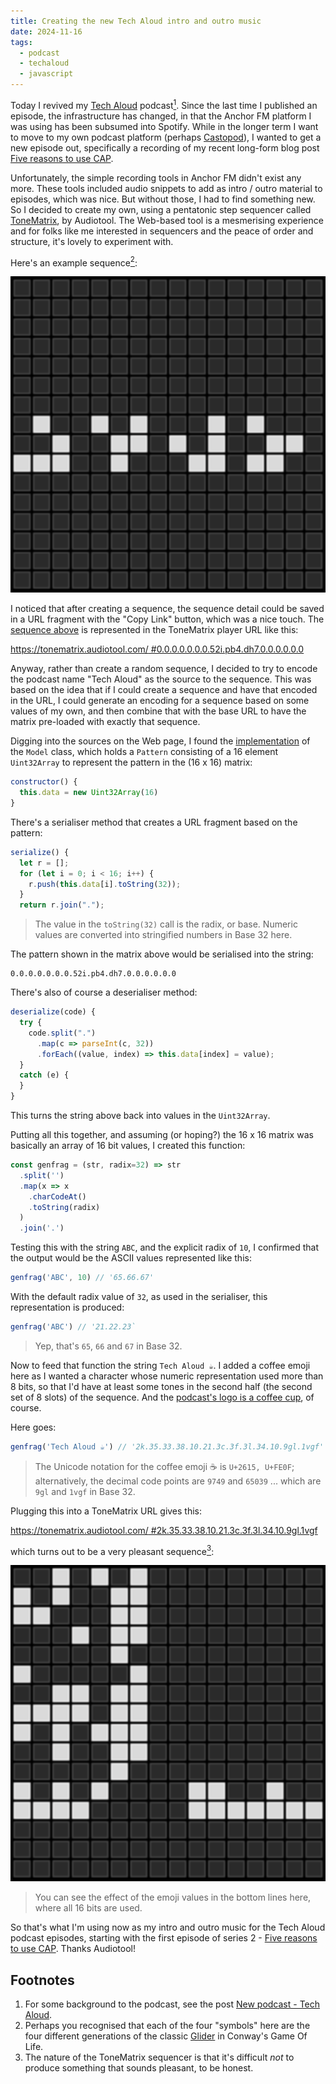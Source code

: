 ```yaml
---
title: Creating the new Tech Aloud intro and outro music
date: 2024-11-16
tags:
  - podcast
  - techaloud
  - javascript
---
```

Today I revived my [Tech Aloud][1] podcast[<sup>1</sup>](#footnotes). Since the last time I published an episode, the infrastructure has changed, in that the Anchor FM platform I was using has been subsumed into Spotify. While in the longer term I want to move to my own podcast platform (perhaps [Castopod][3]), I wanted to get a new episode out, specifically a recording of my recent long-form blog post [Five reasons to use CAP][9].

Unfortunately, the simple recording tools in Anchor FM didn't exist any more. These tools included audio snippets to add as intro / outro material to episodes, which was nice. But without those, I had to find something new. So I decided to create my own, using a pentatonic step sequencer called [ToneMatrix][4], by Audiotool. The Web-based tool is a mesmerising experience and for folks like me interested in sequencers and the peace of order and structure, it's lovely to experiment with.

Here's an example sequence[<sup>2</sup>](#footnotes):

![A ToneMatrix 16x16 grid with a sequence encoded](/images/2024/11/tonematrix-glider.png)

I noticed that after creating a sequence, the sequence detail could be saved in a URL fragment with the "Copy Link" button, which was a nice touch. The [sequence above][5] is represented in the ToneMatrix player URL like this:

[https://tonematrix.audiotool.com/
#0.0.0.0.0.0.0.52i.pb4.dh7.0.0.0.0.0.0](https://tonematrix.audiotool.com/#0.0.0.0.0.0.0.52i.pb4.dh7.0.0.0.0.0.0)

Anyway, rather than create a random sequence, I decided to try to encode the podcast name "Tech Aloud" as the source to the sequence. This was based on the idea that if I could create a sequence and have that encoded in the URL, I could generate an encoding for a sequence based on some values of my own, and then combine that with the base URL to have the matrix pre-loaded with exactly that sequence.

Digging into the sources on the Web page, I found the [implementation][7] of the `Model` class, which holds a `Pattern` consisting of a 16 element `Uint32Array` to represent the pattern in the (16 x 16) matrix:

```javascript
constructor() {
  this.data = new Uint32Array(16)
}
```

There's a serialiser method that creates a URL fragment based on the pattern:

```javascript
serialize() {
  let r = [];
  for (let i = 0; i < 16; i++) {
    r.push(this.data[i].toString(32));
  }
  return r.join(".");
```

> The value in the `toString(32)` call is the radix, or base. Numeric values are converted into stringified numbers in Base 32 here.

The pattern shown in the matrix above would be serialised into the string:

```text
0.0.0.0.0.0.0.52i.pb4.dh7.0.0.0.0.0.0
```

There's also of course a deserialiser method:

```javascript
deserialize(code) {
  try {
    code.split(".")
      .map(c => parseInt(c, 32))
      .forEach((value, index) => this.data[index] = value);
  }
  catch (e) {
  }
}
```

This turns the string above back into values in the `Uint32Array`.

Putting all this together, and assuming (or hoping?) the 16 x 16 matrix was basically an array of 16 bit values, I created this function:

```javascript
const genfrag = (str, radix=32) => str
  .split('')
  .map(x => x
    .charCodeAt()
    .toString(radix)
  )
  .join('.')
```

Testing this with the string `ABC`, and the explicit radix of `10`, I confirmed that the output would be the ASCII values represented like this:

```javascript
genfrag('ABC', 10) // '65.66.67'
```

With the default radix value of `32`, as used in the serialiser, this representation is produced:

```javascript
genfrag('ABC') // '21.22.23`
```

> Yep, that's `65`, `66` and `67` in Base 32.

Now to feed that function the string `Tech Aloud ☕`. I added a coffee emoji here as I wanted a character whose numeric representation used more than 8 bits, so that I'd have at least some tones in the second half (the second set of 8 slots) of the sequence. And the [podcast's logo is a coffee cup][8], of course.

Here goes:

```javascript
genfrag('Tech Aloud ☕️') // '2k.35.33.38.10.21.3c.3f.3l.34.10.9gl.1vgf'
```

> The Unicode notation for the coffee emoji ☕ is `U+2615, U+FE0F`; alternatively, the decimal code points are `9749` and `65039` ... which are `9gl` and `1vgf` in Base 32.

Plugging this into a ToneMatrix URL gives this:

[https://tonematrix.audiotool.com/
#2k.35.33.38.10.21.3c.3f.3l.34.10.9gl.1vgf](https://tonematrix.audiotool.com/#2k.35.33.38.10.21.3c.3f.3l.34.10.9gl.1vgf)

which turns out to be a very pleasant sequence[<sup>3</sup>](#footnotes):

![Another ToneMatrix 16x16 grid with the "Tech Aloud ☕️" sequence encoded](/images/2024/11/tonematrix-tech-aloud.png)

> You can see the effect of the emoji values in the bottom lines here, where all 16 bits are used.

So that's what I'm using now as my intro and outro music for the Tech Aloud podcast episodes, starting with the first episode of series 2 - [Five reasons to use CAP][1]. Thanks Audiotool!

<a name="footnotes"></a>
## Footnotes

1. For some background to the podcast, see the post [New podcast - Tech Aloud][2].
2. Perhaps you recognised that each of the four "symbols" here are the four different generations of the classic [Glider][6] in Conway's Game Of Life.
3. The nature of the ToneMatrix sequencer is that it's difficult _not_ to produce something that sounds pleasant, to be honest.


[1]: https://creators.spotify.com/pod/show/tech-aloud/episodes/Five-reasons-to-use-CAP---DJ-Adams---07-Nov-2024-e2r2lth
[2]: /blog/posts/2019/09/17/new-podcast-tech-aloud/
[3]: https://castopod.org/
[4]: https://tonematrix.audiotool.com
[5]: https://tonematrix.audiotool.com/#0.0.0.0.0.0.0.52i.pb4.dh7.0.0.0.0.0.0
[6]: https://en.wikipedia.org/wiki/Glider_(Conway%27s_Game_of_Life)
[7]: https://tonematrix.audiotool.com/bin/tonematrix/model.js
[8]: /images/2019/09/tech-aloud.jpeg
[9]: /blog/posts/2024/11/07/five-reasons-to-use-cap/
